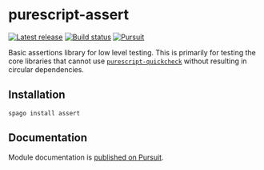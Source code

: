 # purescript-assert

[![Latest release](http://img.shields.io/github/release/purescript/purescript-assert.svg)](https://github.com/purescript/purescript-assert/releases)
[![Build status](https://github.com/purescript/purescript-assert/workflows/CI/badge.svg?branch=master)](https://github.com/purescript/purescript-assert/actions?query=workflow%3ACI+branch%3Amaster)
[![Pursuit](https://pursuit.purescript.org/packages/purescript-assert/badge)](https://pursuit.purescript.org/packages/purescript-assert)

Basic assertions library for low level testing. This is primarily for testing the core libraries that cannot use [`purescript-quickcheck`](https://github.com/purescript/purescript-quickcheck) without resulting in circular dependencies.

## Installation

```
spago install assert
```

## Documentation

Module documentation is [published on Pursuit](http://pursuit.purescript.org/packages/purescript-assert).

